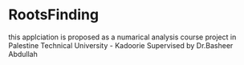# RootsFinding
this applciation is proposed as a numarical analysis course project in Palestine Technical University - Kadoorie
Supervised by Dr.Basheer Abdullah
